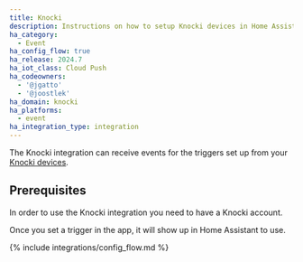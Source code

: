```yaml
---
title: Knocki
description: Instructions on how to setup Knocki devices in Home Assistant.
ha_category:
  - Event
ha_config_flow: true
ha_release: 2024.7
ha_iot_class: Cloud Push
ha_codeowners:
  - '@jgatto'
  - '@joostlek'
ha_domain: knocki
ha_platforms:
  - event
ha_integration_type: integration
---
```


The Knocki integration can receive events for the triggers set up from your [Knocki devices](https://knocki.com/).

## Prerequisites
In order to use the Knocki integration you need to have a Knocki account.

Once you set a trigger in the app, it will show up in Home Assistant to use.

{% include integrations/config_flow.md %}
